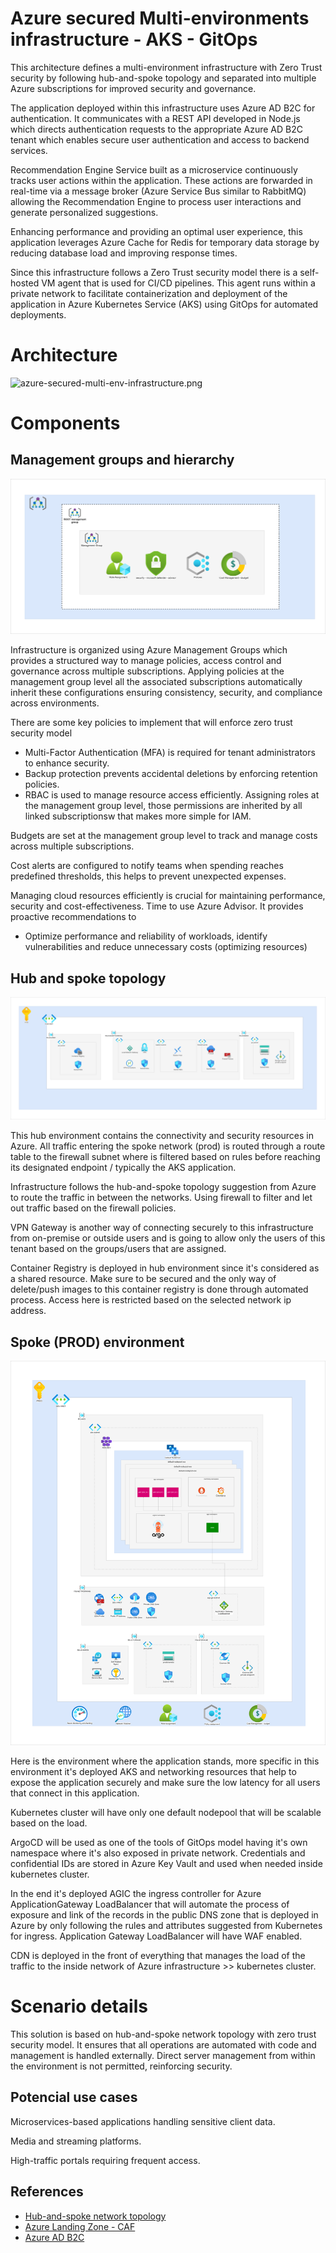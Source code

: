
# Azure secured Multi-environments infrastructure - AKS - GitOps

This architecture defines a multi-environment infrastructure with Zero Trust security by following hub-and-spoke topology and separated into multiple Azure subscriptions for improved security and governance.

The application deployed within this infrastructure uses Azure AD B2C for authentication. It communicates with a REST API developed in Node.js which directs authentication requests to the appropriate Azure AD B2C tenant which enables secure user authentication and access to backend services.

Recommendation Engine Service built as a microservice continuously tracks user actions within the application. These actions are forwarded in real-time via a message broker (Azure Service Bus similar to RabbitMQ) allowing the Recommendation Engine to process user interactions and generate personalized suggestions.

Enhancing performance and providing an optimal user experience, this application leverages Azure Cache for Redis for temporary data storage by reducing database load and improving response times.

Since this infrastructure follows a Zero Trust security model there is a self-hosted VM agent that is used for CI/CD pipelines. This agent runs within a private network to facilitate containerization and deployment of the application in Azure Kubernetes Service (AKS) using GitOps for automated deployments.

# Architecture

![azure-secured-multi-env-infrastructure.png](components/azure-secured-multi-env-infrastructure.png)

# Components

## Management groups and hierarchy

![management-groups.png](components/management-groups.png)

Infrastructure is organized using Azure Management Groups which provides a structured way to manage policies, access control and governance across multiple subscriptions. Applying policies at the management group level all the associated subscriptions automatically inherit these configurations ensuring consistency, security, and compliance across environments.

There are some key policies to implement that will enforce zero trust security model

- Multi-Factor Authentication (MFA) is required for tenant administrators to enhance security.
- Backup protection prevents accidental deletions by enforcing retention policies.
- RBAC is used to manage resource access efficiently. Assigning roles at the management group level, those permissions are inherited by all linked subscriptionsw that makes more simple for IAM.

Budgets are set at the management group level to track and manage costs across multiple subscriptions.

Cost alerts are configured to notify teams when spending reaches predefined thresholds, this helps to prevent unexpected expenses.

Managing cloud resources efficiently is crucial for maintaining performance, security and cost-effectiveness. Time to use Azure Advisor. It provides proactive recommendations to

- Optimize performance and reliability of workloads, identify vulnerabilities and reduce unnecessary costs (optimizing resources)

## Hub and spoke topology

![hub-and-spoke.png](components/hub-and-spoke.png)

This hub environment contains the connectivity and security resources in Azure. All traffic entering the spoke network (prod) is routed through a route table to the firewall subnet where is filtered based on rules before reaching its designated endpoint / typically the AKS application.

Infrastructure follows the hub-and-spoke topology suggestion from Azure to route the traffic in between the networks. Using firewall to filter and let out traffic based on the firewall policies.

VPN Gateway is another way of connecting securely to this infrastructure from on-premise or outside users and is going to allow only the users of this tenant based on the groups/users that are assigned.

Container Registry is deployed in hub environment since it's considered as a shared resource. Make sure to be secured and the only way of delete/push images to this container registry is done through automated process. Access here is restricted based on the selected network ip address.

## Spoke (PROD) environment

![spoke.png](components/spoke.png)

Here is the environment where the application stands, more specific in this environment it's deployed AKS and networking resources that help to expose the application securely and make sure the low latency for all users that connect in this application.

Kubernetes cluster will have only one default nodepool that will be scalable based on the load.

ArgoCD will be used as one of the tools of GitOps model having it's own namespace where it's also exposed in private network. Credentials and confidential IDs are stored in Azure Key Vault and used when needed inside kubernetes cluster.

In the end it's deployed AGIC the ingress controller for Azure ApplicationGateway LoadBalancer that will automate the process of exposure and link of the records in the public DNS zone that is deployed in Azure by only following the rules and attributes suggested from Kubernetes for ingress. Application Gateway LoadBalancer will have WAF enabled.

CDN is deployed in the front of everything that manages the load of the traffic to the inside network of Azure infrastructure >> kubernetes cluster.

# Scenario details

This solution is based on hub-and-spoke network topology with zero trust security model. It ensures that all operations are automated with code and management is handled externally. Direct server management from within the environment is not permitted, reinforcing security.

## Potencial use cases

Microservices-based applications handling sensitive client data.

Media and streaming platforms.

High-traffic portals requiring frequent access.

## References

 - [Hub-and-spoke network topology](https://learn.microsoft.com/en-us/azure/architecture/networking/architecture/hub-spoke)
 - [Azure Landing Zone - CAF](https://learn.microsoft.com/en-us/azure/cloud-adoption-framework/ready/landing-zone/)
 - [Azure AD B2C](https://learn.microsoft.com/en-us/azure/active-directory-b2c/overview)

